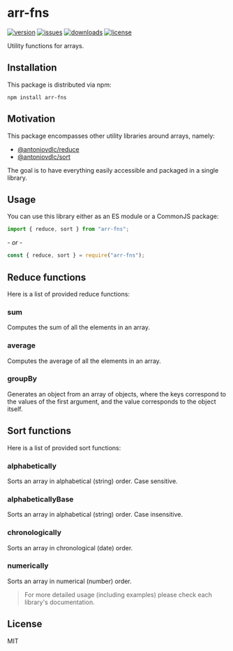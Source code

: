 # arr-fns

[![version](https://img.shields.io/npm/v/arr-fns.svg)](http://npm.im/arr-fns)
[![issues](https://img.shields.io/github/issues-raw/antoniovdlc/arr-fns.svg)](https://github.com/AntonioVdlC/arr-fns/issues)
[![downloads](https://img.shields.io/npm/dt/arr-fns.svg)](http://npm.im/arr-fns)
[![license](https://img.shields.io/npm/l/arr-fns.svg)](http://opensource.org/licenses/MIT)

Utility functions for arrays.

## Installation

This package is distributed via npm:

```
npm install arr-fns
```

## Motivation

This package encompasses other utility libraries around arrays, namely:
- [@antoniovdlc/reduce](https://www.npmjs.com/package/@antoniovdlc/reduce)
- [@antoniovdlc/sort](https://www.npmjs.com/package/@antoniovdlc/sort)

The goal is to have everything easily accessible and packaged in a single library.

## Usage

You can use this library either as an ES module or a CommonJS package:
```js
import { reduce, sort } from "arr-fns";
```
*- or -*
```js
const { reduce, sort } = require("arr-fns");
```

## Reduce functions

Here is a list of provided reduce functions:

### sum
Computes the sum of all the elements in an array.

### average
Computes the average of all the elements in an array.

### groupBy
Generates an object from an array of objects, where the keys correspond to the values of the first argument, and the value corresponds to the object itself.

## Sort functions

Here is a list of provided sort functions:

### alphabetically
Sorts an array in alphabetical (string) order. Case sensitive.

### alphabeticallyBase
Sorts an array in alphabetical (string) order. Case insensitive.

### chronologically
Sorts an array in chronological (date) order.

### numerically
Sorts an array in numerical (number) order.


> For more detailed usage (including examples) please check each library's documentation.

## License
MIT

